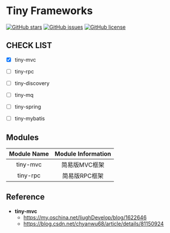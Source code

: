 # Tiny Frameworks


[![GitHub stars](https://img.shields.io/github/stars/byference/tiny-frameworks.svg?style=flat&label=Star)](https://github.com/byference/tiny-frameworks)  [![GitHub issues](https://img.shields.io/github/issues/byference/tiny-frameworks.svg?style=flat&label=issues)](https://github.com/byference/tiny-frameworks/issues)  [![GitHub license](https://img.shields.io/github/license/byference/tiny-frameworks.svg?style=flat&label=license)](https://github.com/byference/tiny-frameworks)





## CHECK LIST

- [x] tiny-mvc
- [ ] tiny-rpc
- [ ] tiny-discovery
- [ ] tiny-mq
- [ ] tiny-spring
- [ ] tiny-mybatis




## Modules


| Module Name | Module Information |
| :---------: | :----------------: |
|  tiny-mvc   |   简易版MVC框架    |
|  tiny-rpc   |   简易版RPC框架    |



## Reference

- **tiny-mvc**
    - https://my.oschina.net/liughDevelop/blog/1622646
    - https://blog.csdn.net/chyanwu68/article/details/81150924

